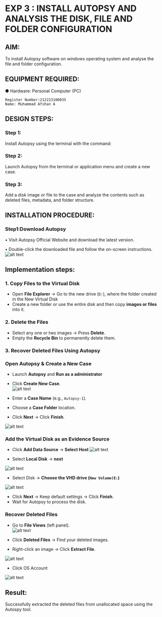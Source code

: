# EXP 3 : INSTALL AUTOPSY AND ANALYSIS THE DISK, FILE AND FOLDER CONFIGURATION

## AIM:
To install Autopsy software on windows operating system and analyse the file and folder configuration.

## EQUIPMENT REQUIRED:
● Hardware: Personal Computer (PC)
```
Register Number:212223100035
Name: Muhammad Afshan A
```
## DESIGN STEPS:
### Step 1:
Install Autopsy using the terminal with the command:

### Step 2:
Launch Autopsy from the terminal or application menu and create a new case.

### Step 3:
Add a disk image or file to the case and analyze the contents such as deleted files, metadata, and folder structure.

## INSTALLATION PROCEDURE:
### Step1:Download Autopsy
• Visit Autopsy Official Website and download the latest version.

• Double-click the downloaded file and follow the on-screen instructions.
![alt text](IMAGE-1.png)

## **Implementation steps:**

### **1. Copy Files to the Virtual Disk**  
- Open **File Explorer** → Go to the new drive (`D:`), where the folder created in the New Virtual Disk
- Create a new folder or use the entire disk and then copy **images or files** into it.  

### **2. Delete the Files**  
- Select any one or two images → Press **Delete**.  
- Empty the **Recycle Bin** to permanently delete them.  

### **3. Recover Deleted Files Using Autopsy**  
### **Open Autopsy & Create a New Case** 

- Launch **Autopsy** and **Run as a administrator**  
- Click **Create New Case**.  
![alt text](IMAGE-2.png)

- Enter a **Case Name** (e.g., `Autopsy-1`).  
- Choose a **Case Folder** location.  
- Click **Next** → Click **Finish**.  

![alt text](IMAGE-3.png)

### **Add the Virtual Disk as an Evidence Source**  
- Click **Add Data Source**  → **Select Host**
![alt text](IMAGE-4.png)

- Select **Local Disk** → **next** 

![alt text](IMAGE-5.png)


- Select Disk → **Choose the VHD drive (`New Volume(E:`)**

![alt text](IMAGE-6.png)


- Click **Next** → Keep default settings → Click **Finish**.  
- Wait for Autopsy to process the disk.  

### **Recover Deleted Files**  
- Go to **File Views** (left panel).  
![alt text](IMAGE-7.png)


- Click **Deleted Files** → Find your deleted images.  
- Right-click an image → Click **Extract File**.  


![alt text](IMAGE-8.png)
- Click OS Account

![alt text](IMAGE-9.png)

## Result:
Successfully extracted the deleted files from unallocated space using the Autospy tool.
